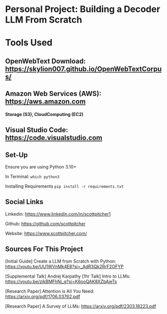 # Personal Project: Building a Decoder LLM From Scratch

# Tools Used
## OpenWebText Download: https://skylion007.github.io/OpenWebTextCorpus/
## Amazon Web Services (AWS): https://aws.amazon.com
#### Storage (S3), CloudComputing (EC2)
## Visual Studio Code: https://code.visualstudio.com
## Set-Up
Ensure you are using Python 3.10+

In Terminal: ```which python3```

Installing Requirements ```pip install -r requirements.txt```

## Social Links
Linkedin: https://www.linkedin.com/in/scottpitcher1

Github: https://github.com/scottpitcher

Website: https://www.scottpitcher.com/

## Sources For This Project
[Initial Guide] Create a LLM from Scratch with Python: https://youtu.be/UU1WVnMk4E8?si=_AdR3Qk2RrF2OFYP

[Supplemental Talk] Andrej Karpathy [1hr Talk] Intro to LLMs: https://youtu.be/zjkBMFhNj_g?si=K6ooQAK8XZbAjeTs

[Research Paper] Attention is All You Need: https://arxiv.org/pdf/1706.03762.pdf

[Research Paper] A Survey of LLMs: https://arxiv.org/pdf/2303.18223.pdf